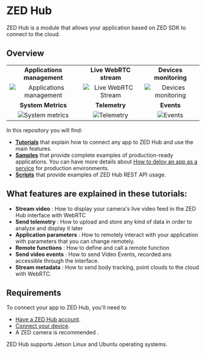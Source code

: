 # ZED Hub

ZED Hub is a module that allows your application based on ZED SDK to connect to the cloud.

## Overview

<table>
  <tbody>
    <tr>
      <td align="center"><b>Applications management</b></td>
      <td align="center"><b>Live WebRTC stream</b></td>
      <td align="center"><b>Devices monitoring</b></td>
    </tr>
    <tr></tr>
    <tr>
      <td align="center"><img alt="Applications management" src="https://user-images.githubusercontent.com/101094358/231504872-c5467d96-e216-4ab3-b4d8-3598e707e57b.gif"></a></td>
      <td align="center"><img alt="Live WebRTC Stream" src="https://user-images.githubusercontent.com/101094358/231516124-cf1d21d0-be53-4d12-88db-b622cc0f7a5f.gif"></a></td>      
      <td align="center"><img alt="Devices monitoring" src="https://user-images.githubusercontent.com/101094358/231518025-e2aa6375-b5db-40bf-92a6-700b912a7aa5.gif"></a></td>       
    </tr>
    <tr></tr>
    <tr>
      <td align="center"><b>System Metrics</b></td>
      <td align="center"><b>Telemetry</b></td>
      <td align="center"><b>Events</b></td>
    </tr>
    <tr>
      <td align="center"><img alt="System metrics" src="https://user-images.githubusercontent.com/101094358/231516885-b9f09aac-6b80-4a4d-9721-25a08e1b0397.gif"></a></td>
        <td align="center"><img alt="Telemetry" src="https://user-images.githubusercontent.com/101094358/231509333-2a17c7bf-5d4e-47d1-8961-a78d8f280af6.gif"></a></td>
      <td align="center"><img alt="Events" src="https://user-images.githubusercontent.com/101094358/231516332-d62989b9-61b7-4afc-8c31-91010cbd0133.gif"></a></td>
    </tr>
  <tbody>
</table>

In this repository you will find:
- [**Tutorials**](./tutorials/) that explain how to connect any app to ZED Hub and use the main features.
- [**Samples**](./samples/README.md) that provide complete examples of production-ready applications. You can have more details about [How to deloy an app as a service](./deploy_as_a_service.md) for production environments.
- [**Scripts**](./scripts/README.md) that provide examples of ZED Hub REST API usage.

## What features are explained in these tutorials:

- **Stream video** : How to display your camera's live video feed in the ZED Hub interface with WebRTC
- **Send telemetry** : How to upload and store any kind of data in order to analyze and display it later
- **Application parameters** : How to remotely interact with your application with parameters that you can change remotely.
- **Remote functions** : How to define and call a remote function
- **Send video events** : How to send Video Events, recorded ans accessible through the interface.
- **Stream metadata** : How to send body tracking, point clouds to the cloud with WebRTC.

## Requirements
To connect your app to ZED Hub, you'll need to
- [Have a ZED Hub account](https://hub.stereolabs.com).
- [Connect your device](https://www.stereolabs.com/docs/cloud/overview/setup-device/).
- A ZED camera is recommended .

ZED Hub supports Jetson Linux and Ubuntu operating systems.